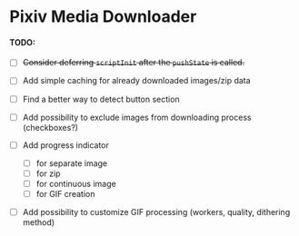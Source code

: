 # Pixiv Media Downloader
#### TODO:
- [ ] ~~Consider deferring `scriptInit` after the `pushState` is called.~~
- [ ] Add simple caching for already downloaded images/zip data
- [ ] Find a better way to detect button section
- [ ] Add possibility to exclude images from downloading process (checkboxes?)
- [ ] Add progress indicator
    - [ ] for separate image
    - [ ] for zip
    - [ ] for continuous image
    - [ ] for GIF creation
- [ ] Add possibility to customize GIF processing (workers, quality, dithering method)

